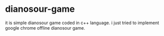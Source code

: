 
# dianosour-game
it is simple dianosour game coded in c++ language. 
i just tried to implement google chrome offline dianosour game.




































